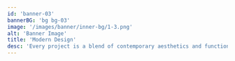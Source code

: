 ```yaml
---
id: 'banner-03'
bannerBG: 'bg bg-03'
image: '/images/banner/inner-bg/1-3.png'
alt: 'Banner Image'
title: 'Modern Design'
desc: 'Every project is a blend of contemporary aesthetics and functionality, designed to suit today’s lifestyles.'
---
```

